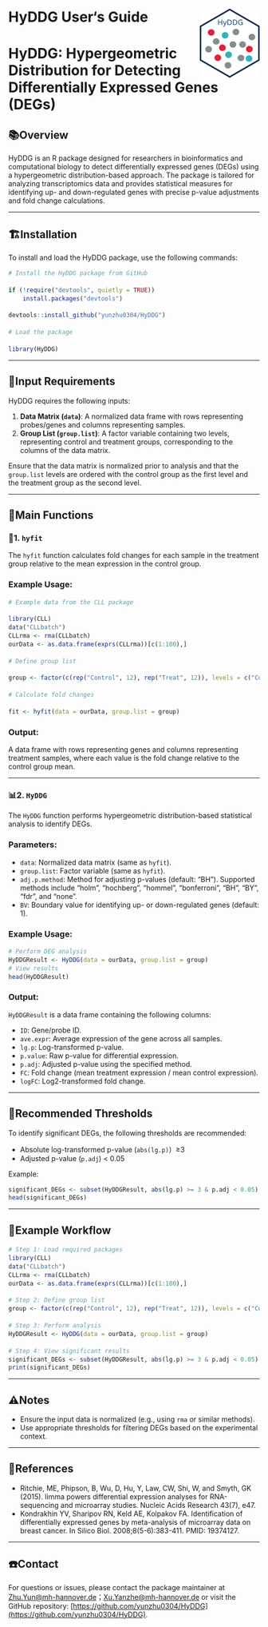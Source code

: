 # HyDDG User‘s Guide  <a href="[https://jbengler.github.io/tidyplots/](https://maze-icicle-277.notion.site/HyDDG-User-s-Guide-175b4db0634380048bd4c28d39f0ec05)"><img src="man/figure/logo.svg" align="right" height="139" alt="HyDDG website" /></a>

# HyDDG: Hypergeometric Distribution for Detecting Differentially Expressed Genes (DEGs)  




## 📚Overview


HyDDG is an R package designed for researchers in bioinformatics and computational biology to detect differentially expressed genes (DEGs) using a hypergeometric distribution-based approach. The package is tailored for analyzing transcriptomics data and provides statistical measures for identifying up- and down-regulated genes with precise p-value adjustments and fold change calculations.

---

## 🏗️Installation

To install and load the HyDDG package, use the following commands:

```r
# Install the HyDDG package from GitHub 

if (!require("devtools", quietly = TRUE))
    install.packages("devtools")
    
devtools::install_github("yunzhu0304/HyDDG")

# Load the package

library(HyDDG)
```

---

## 📌Input Requirements

HyDDG requires the following inputs:

1. **Data Matrix (`data`)**: A normalized data frame with rows representing probes/genes and columns representing samples.
2. **Group List (`group.list`)**: A factor variable containing two levels, representing control and treatment groups, corresponding to the columns of the data matrix.

Ensure that the data matrix is normalized prior to analysis and that the `group.list` levels are ordered with the control group as the first level and the treatment group as the second level.

---

## 📏Main Functions

### 📍1. `hyfit`

The `hyfit` function calculates fold changes for each sample in the treatment group relative to the mean expression in the control group.

### Example Usage:

```r
# Example data from the CLL package

library(CLL)
data("CLLbatch")
CLLrma <- rma(CLLbatch)
ourData <- as.data.frame(exprs(CLLrma))[c(1:100),]

# Define group list

group <- factor(c(rep("Control", 12), rep("Treat", 12)), levels = c("Control", "Treat"))

# Calculate fold changes

fit <- hyfit(data = ourData, group.list = group)
```

### Output:

A data frame with rows representing genes and columns representing treatment samples, where each value is the fold change relative to the control group mean.

---

### 📊2. `HyDDG`

The `HyDDG` function performs hypergeometric distribution-based statistical analysis to identify DEGs.

### Parameters:

- `data`: Normalized data matrix (same as `hyfit`).
- `group.list`: Factor variable (same as `hyfit`).
- `adj.p.method`: Method for adjusting p-values (default: “BH”). Supported methods include “holm”, “hochberg”, “hommel”, “bonferroni”, “BH”, “BY”, “fdr”, and “none”.
- `BV`: Boundary value for identifying up- or down-regulated genes (default: 1).

### Example Usage:

```r
# Perform DEG analysis
HyDDGResult <- HyDDG(data = ourData, group.list = group)
# View results
head(HyDDGResult)
```

### Output:

`HyDDGResult` is a data frame containing the following columns:
- `ID`: Gene/probe ID.
- `ave.expr`: Average expression of the gene across all samples.
- `lg.p`: Log-transformed p-value.
- `p.value`: Raw p-value for differential expression.
- `p.adj`: Adjusted p-value using the specified method.
- `FC`: Fold change (mean treatment expression / mean control expression).
- `logFC`: Log2-transformed fold change.

---

## 🧭Recommended Thresholds

To identify significant DEGs, the following thresholds are recommended:
- Absolute log-transformed p-value (`abs(lg.p)`）≥3
- Adjusted p-value (`p.adj`) < 0.05

Example:

```r
significant_DEGs <- subset(HyDDGResult, abs(lg.p) >= 3 & p.adj < 0.05)
head(significant_DEGs)
```

---

## 📝Example Workflow

```r
# Step 1: Load required packages
library(CLL)
data("CLLbatch")
CLLrma <- rma(CLLbatch)
ourData <- as.data.frame(exprs(CLLrma))[c(1:100),]

# Step 2: Define group list
group <- factor(c(rep("Control", 12), rep("Treat", 12)), levels = c("Control", "Treat"))

# Step 3: Perform analysis
HyDDGResult <- HyDDG(data = ourData, group.list = group)

# Step 4: View significant results
significant_DEGs <- subset(HyDDGResult, abs(lg.p) >= 3 & p.adj < 0.05)
print(significant_DEGs)
```

---

## ⚠️Notes

- Ensure the input data is normalized (e.g., using `rma` or similar methods).
- Use appropriate thresholds for filtering DEGs based on the experimental context.

---

## 📖References

- Ritchie, ME, Phipson, B, Wu, D, Hu, Y, Law, CW, Shi, W, and Smyth, GK (2015).
limma powers differential expression analyses for RNA-sequencing and microarray studies.
Nucleic Acids Research 43(7), e47.
- Kondrakhin YV, Sharipov RN, Keld AE, Kolpakov FA. Identification of differentially expressed genes by meta-analysis of microarray data on breast cancer. In Silico Biol. 2008;8(5-6):383-411. PMID: 19374127.

---

## ☎️Contact

For questions or issues, please contact the package maintainer at Zhu.Yun@mh-hannover.de；Xu.Yanzhe@mh-hannover.de or visit the GitHub repository: [https://github.com/yunzhu0304/HyDDG](https://github.com/yunzhu0304/HyDDG).
